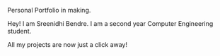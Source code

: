 Personal Portfolio in making. 

Hey! I am Sreenidhi Bendre. 
I am a second year Computer Engineering student.

All my projects are now just a click away!
